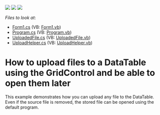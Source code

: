 <!-- default badges list -->
![](https://img.shields.io/endpoint?url=https://codecentral.devexpress.com/api/v1/VersionRange/128632154/13.1.4%2B)
[![](https://img.shields.io/badge/Open_in_DevExpress_Support_Center-FF7200?style=flat-square&logo=DevExpress&logoColor=white)](https://supportcenter.devexpress.com/ticket/details/E2047)
[![](https://img.shields.io/badge/📖_How_to_use_DevExpress_Examples-e9f6fc?style=flat-square)](https://docs.devexpress.com/GeneralInformation/403183)
<!-- default badges end -->
<!-- default file list -->
*Files to look at*:

* [Form1.cs](./CS/WindowsApplication1/Form1.cs) (VB: [Form1.vb](./VB/WindowsApplication1/Form1.vb))
* [Program.cs](./CS/WindowsApplication1/Program.cs) (VB: [Program.vb](./VB/WindowsApplication1/Program.vb))
* [UploadedFile.cs](./CS/WindowsApplication1/UploadedFile.cs) (VB: [UploadedFile.vb](./VB/WindowsApplication1/UploadedFile.vb))
* [UploadHelper.cs](./CS/WindowsApplication1/UploadHelper.cs) (VB: [UploadHelper.vb](./VB/WindowsApplication1/UploadHelper.vb))
<!-- default file list end -->
# How to upload files to a DataTable using the GridControl and be able to open them later


<p>This example demonstrates how you can upload any file to the DataTable. Even if the source file is removed, the stored file can be opened using the default program.</p>

<br/>



